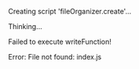 Creating script 'fileOrganizer.create'...
  


Thinking...

Failed to execute writeFunction!

Error: File not found: index.js
  


